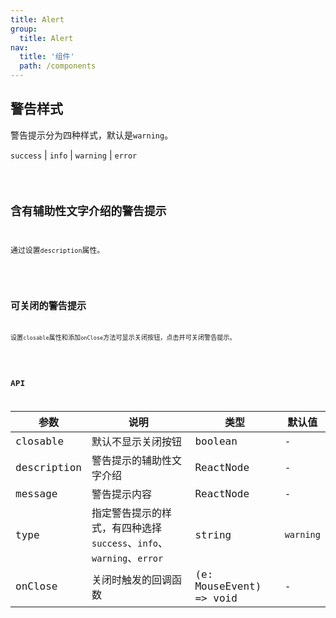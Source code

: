 ```yaml
---
title: Alert
group:
  title: Alert
nav:
  title: '组件'
  path: /components
---
```

## 警告样式

警告提示分为四种样式，默认是`warning`。

`success` | `info` | `warning` | `error`

<code src="./demo/type.tsx" />

## 含有辅助性文字介绍的警告提示


通过设置`description`属性。

<code src="./demo/description.tsx" />


## 可关闭的警告提示

设置`closable`属性和添加`onClose`方法可显示关闭按钮，点击并可关闭警告提示。

<code src="./demo/closable.tsx" />




## API
| 参数        | 说明                                                                 | 类型                    | 默认值    |
| ----------- | -------------------------------------------------------------------- | ----------------------- | --------- |
| closable    | 默认不显示关闭按钮                                                   | boolean                 | -         |
| description | 警告提示的辅助性文字介绍                                             | ReactNode               | -         |
| message     | 警告提示内容                                                         | ReactNode               | -         |
| type        | 指定警告提示的样式，有四种选择 `success`、`info`、`warning`、`error` | string                  | `warning` |
| onClose     | 关闭时触发的回调函数                                                 | (e: MouseEvent) => void | -         |
